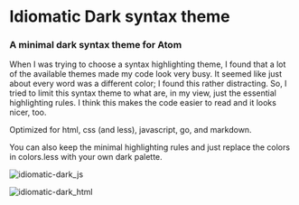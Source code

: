 # Idiomatic Dark syntax theme

### A minimal dark syntax theme for Atom

When I was trying to choose a syntax highlighting theme, I found that a lot of the available themes made my code look very busy. It seemed like just about every word was a different color; I found this rather distracting. So, I tried to limit this syntax theme to what are, in my view, just the essential highlighting rules. I think this makes the code easier to read and it looks nicer, too.

Optimized for html, css (and less), javascript, go, and markdown.

You can also keep the minimal highlighting rules and just replace the colors in colors.less with your own dark palette.

![idiomatic-dark_js](https://github.com/blaqbern/idiomatic-dark-syntax/blob/master/screenshot-js.png?raw=true)

![idiomatic-dark_html](https://github.com/blaqbern/idiomatic-dark-syntax/blob/master/screenshot-html.png?raw=true)
